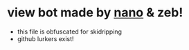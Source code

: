 # view bot made by [nano](https://github.com/DarkRabbit-0) & zeb!

- this file is obfuscated for skidripping
- github lurkers exist!
